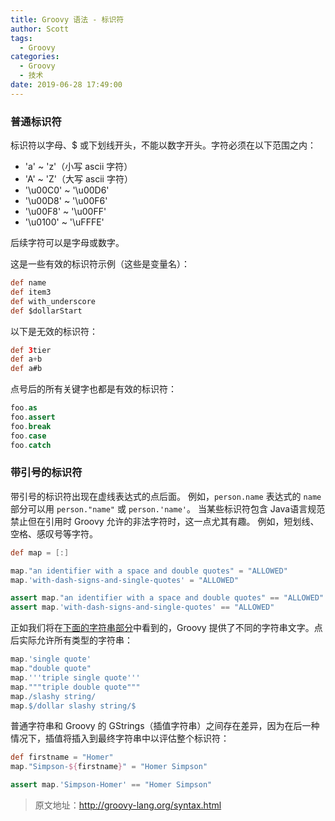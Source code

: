 ```yaml
---
title: Groovy 语法 - 标识符
author: Scott
tags:
  - Groovy
categories:
  - Groovy
  - 技术
date: 2019-06-28 17:49:00
---
```

### 普通标识符
标识符以字母、$ 或下划线开头，不能以数字开头。字符必须在以下范围之内：

* 'a' ~ 'z'（小写 ascii 字符）
* 'A' ~ 'Z'（大写 ascii 字符）
* '\u00C0' ~ '\u00D6'
* '\u00D8' ~ '\u00F6'
* '\u00F8' ~ '\u00FF'
* '\u0100' ~ '\uFFFE'

后续字符可以是字母或数字。

这是一些有效的标识符示例（这些是变量名）：
```groovy
def name
def item3
def with_underscore
def $dollarStart
```

以下是无效的标识符：
```groovy
def 3tier
def a+b
def a#b
```
点号后的所有关键字也都是有效的标识符：
```groovy
foo.as
foo.assert
foo.break
foo.case
foo.catch
```

### 带引号的标识符
带引号的标识符出现在虚线表达式的点后面。 例如，`person.name` 表达式的 `name` 部分可以用 `person."name"` 或 `person.'name'`。 当某些标识符包含 Java语言规范禁止但在引用时 Groovy 允许的非法字符时，这一点尤其有趣。 例如，短划线、空格、感叹号等字符。
```groovy
def map = [:]

map."an identifier with a space and double quotes" = "ALLOWED"
map.'with-dash-signs-and-single-quotes' = "ALLOWED"

assert map."an identifier with a space and double quotes" == "ALLOWED"
assert map.'with-dash-signs-and-single-quotes' == "ALLOWED"
```

正如我们将在[下面的字符串部分](http://groovy-lang.org/syntax.html#all-strings)中看到的，Groovy 提供了不同的字符串文字。点后实际允许所有类型的字符串：
```groovy
map.'single quote'
map."double quote"
map.'''triple single quote'''
map."""triple double quote"""
map./slashy string/
map.$/dollar slashy string/$
```

普通字符串和 Groovy 的 GStrings（插值字符串）之间存在差异，因为在后一种情况下，插值将插入到最终字符串中以评估整个标识符：
```groovy
def firstname = "Homer"
map."Simpson-${firstname}" = "Homer Simpson"

assert map.'Simpson-Homer' == "Homer Simpson"
```

> 原文地址：http://groovy-lang.org/syntax.html